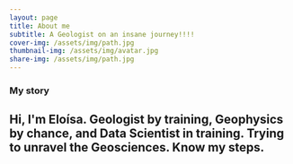 ```yaml
---
layout: page
title: About me
subtitle: A Geologist on an insane journey!!!!
cover-img: /assets/img/path.jpg
thumbnail-img: /assets/img/avatar.jpg
share-img: /assets/img/path.jpg
---
```



### My story
Hi, I'm Eloísa. Geologist by training, Geophysics by chance, and Data Scientist in training. Trying to unravel the Geosciences. Know my steps.
---
